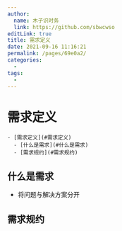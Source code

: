 ```yaml
---
author: 
  name: 木子识时务
  link: https://github.com/sbwcwso
editLink: true
title: 需求定义
date: 2021-09-16 11:16:21
permalink: /pages/69e0a2/
categories: 
  - 
tags: 
  - 
---
```


# 需求定义

```markmap
- [需求定义](#需求定义)
  - [什么是需求](#什么是需求)
  - [需求规约](#需求规约)
```

## 什么是需求

* 将问题与解决方案分开

## 需求规约



